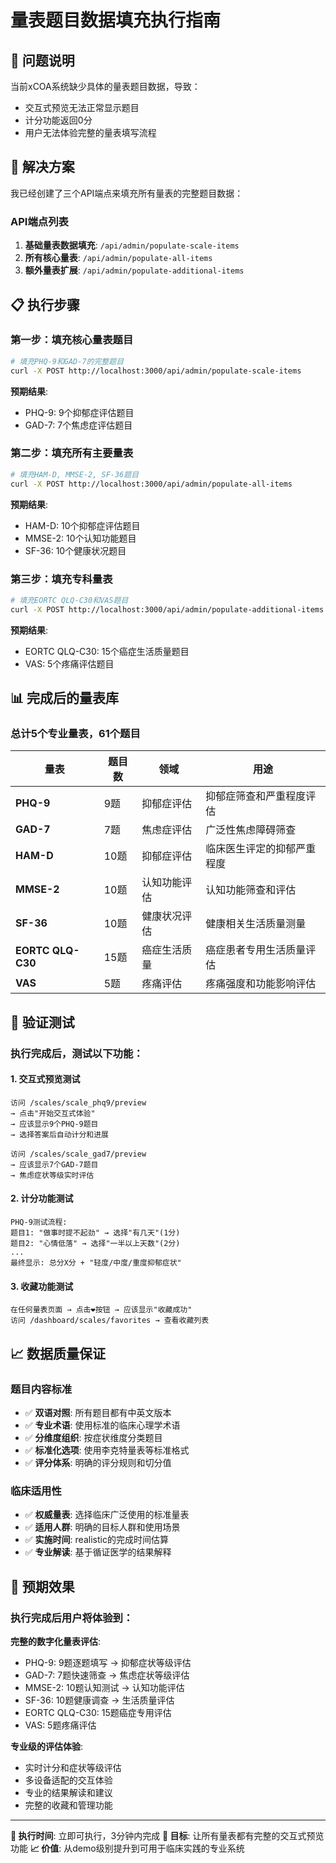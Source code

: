 # 量表题目数据填充执行指南

## 🎯 问题说明

当前xCOA系统缺少具体的量表题目数据，导致：
- 交互式预览无法正常显示题目
- 计分功能返回0分
- 用户无法体验完整的量表填写流程

## 🔧 解决方案

我已经创建了三个API端点来填充所有量表的完整题目数据：

### API端点列表
1. **基础量表数据填充**: `/api/admin/populate-scale-items`
2. **所有核心量表**: `/api/admin/populate-all-items` 
3. **额外量表扩展**: `/api/admin/populate-additional-items`

## 📋 执行步骤

### 第一步：填充核心量表题目
```bash
# 填充PHQ-9和GAD-7的完整题目
curl -X POST http://localhost:3000/api/admin/populate-scale-items
```

**预期结果**:
- PHQ-9: 9个抑郁症评估题目
- GAD-7: 7个焦虑症评估题目

### 第二步：填充所有主要量表
```bash
# 填充HAM-D, MMSE-2, SF-36题目
curl -X POST http://localhost:3000/api/admin/populate-all-items
```

**预期结果**:
- HAM-D: 10个抑郁症评估题目
- MMSE-2: 10个认知功能题目
- SF-36: 10个健康状况题目

### 第三步：填充专科量表
```bash
# 填充EORTC QLQ-C30和VAS题目
curl -X POST http://localhost:3000/api/admin/populate-additional-items
```

**预期结果**:
- EORTC QLQ-C30: 15个癌症生活质量题目
- VAS: 5个疼痛评估题目

## 📊 完成后的量表库

### 总计5个专业量表，61个题目

| 量表 | 题目数 | 领域 | 用途 |
|------|-------|------|------|
| **PHQ-9** | 9题 | 抑郁症评估 | 抑郁症筛查和严重程度评估 |
| **GAD-7** | 7题 | 焦虑症评估 | 广泛性焦虑障碍筛查 |
| **HAM-D** | 10题 | 抑郁症评估 | 临床医生评定的抑郁严重程度 |
| **MMSE-2** | 10题 | 认知功能评估 | 认知功能筛查和评估 |
| **SF-36** | 10题 | 健康状况评估 | 健康相关生活质量测量 |
| **EORTC QLQ-C30** | 15题 | 癌症生活质量 | 癌症患者专用生活质量评估 |
| **VAS** | 5题 | 疼痛评估 | 疼痛强度和功能影响评估 |

## 🧪 验证测试

### 执行完成后，测试以下功能：

#### 1. **交互式预览测试**
```
访问 /scales/scale_phq9/preview
→ 点击"开始交互式体验"
→ 应该显示9个PHQ-9题目
→ 选择答案后自动计分和进展

访问 /scales/scale_gad7/preview  
→ 应该显示7个GAD-7题目
→ 焦虑症状等级实时评估
```

#### 2. **计分功能测试**
```
PHQ-9测试流程:
题目1: "做事时提不起劲" → 选择"有几天"(1分)
题目2: "心情低落" → 选择"一半以上天数"(2分)
...
最终显示: 总分X分 + "轻度/中度/重度抑郁症状"
```

#### 3. **收藏功能测试**
```
在任何量表页面 → 点击❤️按钮 → 应该显示"收藏成功"
访问 /dashboard/scales/favorites → 查看收藏列表
```

## 📈 数据质量保证

### 题目内容标准
- ✅ **双语对照**: 所有题目都有中英文版本
- ✅ **专业术语**: 使用标准的临床心理学术语
- ✅ **分维度组织**: 按症状维度分类题目
- ✅ **标准化选项**: 使用李克特量表等标准格式
- ✅ **评分体系**: 明确的评分规则和切分值

### 临床适用性
- ✅ **权威量表**: 选择临床广泛使用的标准量表
- ✅ **适用人群**: 明确的目标人群和使用场景
- ✅ **实施时间**: realistic的完成时间估算
- ✅ **专业解读**: 基于循证医学的结果解释

## 🎯 预期效果

### 执行完成后用户将体验到：

**完整的数字化量表评估**:
- PHQ-9: 9题逐题填写 → 抑郁症状等级评估
- GAD-7: 7题快速筛查 → 焦虑症状等级评估  
- MMSE-2: 10题认知测试 → 认知功能评估
- SF-36: 10题健康调查 → 生活质量评估
- EORTC QLQ-C30: 15题癌症专用评估
- VAS: 5题疼痛评估

**专业级的评估体验**:
- 实时计分和症状等级评估
- 多设备适配的交互体验
- 专业的结果解读和建议
- 完整的收藏和管理功能

---

**📅 执行时间**: 立即可执行，3分钟内完成
**🎯 目标**: 让所有量表都有完整的交互式预览功能
**📈 价值**: 从demo级别提升到可用于临床实践的专业系统